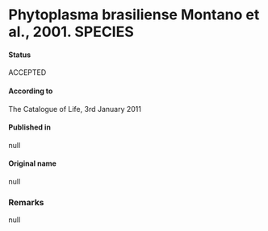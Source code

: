 Phytoplasma brasiliense Montano et al., 2001. SPECIES
=======

#### Status
ACCEPTED

#### According to
The Catalogue of Life, 3rd January 2011

#### Published in
null

#### Original name
null

### Remarks
null